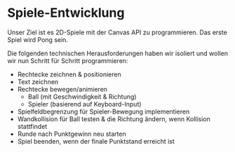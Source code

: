 # Spiele-Entwicklung

Unser Ziel ist es 2D-Spiele mit der Canvas API zu programmieren.
Das erste Spiel wird Pong sein.

Die folgenden technischen Herausforderungen haben wir isoliert und wollen wir nun Schritt für Schritt programmieren:

* Rechtecke zeichnen & positionieren
* Text zeichnen
* Rechtecke bewegen/animieren
  * Ball (mit Geschwindigkeit & Richtung)
  * Spieler (basierend auf Keyboard-Input)
* Spielfeldbegrenzung für Spieler-Bewegung implementieren
* Wandkollision für Ball testen & die Richtung ändern, wenn Kollision stattfindet
* Runde nach Punktgewinn neu starten
* Spiel beenden, wenn der finale Punktstand erreicht ist